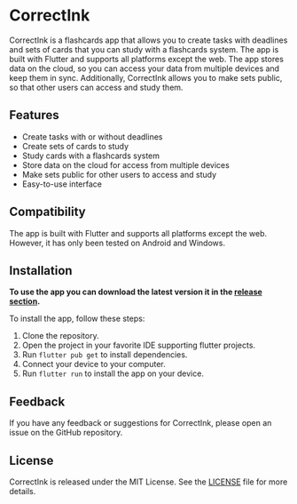# CorrectInk

CorrectInk is a flashcards app that allows you to create tasks with deadlines and sets of cards that you can study with a flashcards system. 
The app is built with Flutter and supports all platforms except the web. 
The app stores data on the cloud, so you can access your data from multiple devices and keep them in sync.
Additionally, CorrectInk allows you to make sets public, so that other users can access and study them.

## Features

- Create tasks with or without deadlines
- Create sets of cards to study
- Study cards with a flashcards system
- Store data on the cloud for access from multiple devices
- Make sets public for other users to access and study
- Easy-to-use interface

## Compatibility

The app is built with Flutter and supports all platforms except the web. However, it has only been tested on Android and Windows.

## Installation

**To use the app you can download the latest version it in the [release section](https://github.com/AdrienDhmx/CorrectInk/releases).**

To install the app, follow these steps:

1. Clone the repository.
2. Open the project in your favorite IDE supporting flutter projects.
3. Run `flutter pub get` to install dependencies.
4. Connect your device to your computer.
5. Run `flutter run` to install the app on your device.

## Feedback

If you have any feedback or suggestions for CorrectInk, please open an issue on the GitHub repository.

## License

CorrectInk is released under the MIT License. See the [LICENSE](https://github.com/example-user/correctink/blob/main/LICENSE) file for more details.
